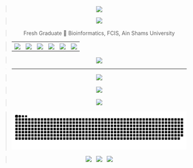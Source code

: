 > <div alt="Motivation Quote" align="center"><img width="450" align="center" src="https://readme-typing-svg.herokuapp.com?font=&color=0CFF34&center=true&vCenter=true&lines=%E2%9A%A1%F0%9D%93%91%F0%9D%93%AE%F0%9D%93%B5%F0%9D%93%B2%F0%9D%93%AE%F0%9D%93%BF%F0%9D%93%AE+%F0%9D%93%B2%F0%9D%93%B7+%F0%9D%93%9F%F0%9D%93%B8%F0%9D%94%80%F0%9D%93%AE%F0%9D%93%BB+%F0%9D%93%B8%F0%9D%93%AF+%F0%9D%93%92%F0%9D%93%B8%F0%9D%93%AD%F0%9D%93%AE%E2%9A%A1"/></div>

> <div alt="Ahmed Nasser" align="center"><img src="https://github.com/AhmedNasser1601/AhmedNasser1601/assets/60184582/2df0f2f3-07fc-4d77-955f-683445b4e262"/></div>

> <div alt="Education" align="center">Fresh Graduate 🧬 Bioinformatics, FCIS, Ain Shams University</div>

> <table alt="Contact Details" align="center">
>   <tr>
>     <td><a href="https://wa.me/201270800202?text=Hello"><img align="center" src="https://user-images.githubusercontent.com/60184582/206715242-21e193ea-4d40-4c25-a493-c8daed175e53.png"/></a></td>
>     <td><a href="https://www.linkedin.com/in/AhmedNasser1601"><img align="center" src="https://user-images.githubusercontent.com/60184582/206710383-d274b31a-5b8b-44be-a6d8-7f437bdebffc.png"/></a></td>
>     <td><a href="https://www.kaggle.com/AhmedNasser1601"><img align="center" src="https://user-images.githubusercontent.com/60184582/206710380-e548948a-017a-4b08-b6f8-f72125b7a98d.png"/></a></td>
>     <td><a href="https://www.facebook.com/AhmedNasser1601"><img align="center" src="https://user-images.githubusercontent.com/60184582/206710371-5e9ce41c-1842-41d9-bcf5-c938c5e467f1.png"/></a></td>
>     <td><a href="https://t.me/AhmedNasser1601"><img align="center" src="https://user-images.githubusercontent.com/60184582/206710384-319394bd-d177-4215-a13a-5595246ea9aa.png"/></a></td>
>     <td><a href="mailto:ahmednasser1601@gmail.com"><img align="center" src="https://user-images.githubusercontent.com/60184582/206710378-e37c64c9-1e40-4c0d-af0b-5b8d90010c52.png"/></a></td>
>   </tr>
> </table>

> <div alt="Resume" align="center"><a href="https://bit.ly/ahmednasser1601"><img width="250" align="center" src="https://readme-typing-svg.herokuapp.com?font=&duration=3500&color=FFFF00&background=000000&center=true&vCenter=true&width=225&height=35&lines=%F0%9F%94%B8See+my+Resume%F0%9F%94%B8"/></a></div>

> ___

> <div alt="GitHub Stats" align="center"><img src="https://github-readme-stats.vercel.app/api?username=AhmedNasser1601&include_all_commits=true&count_private=true&show_icons=true&theme=vision-friendly-dark"/></div>

> <div alt="GitHub Streak" align="center"><img src="http://github-readme-streak-stats.herokuapp.com?user=AhmedNasser1601&theme=blue-green&hide_border=false&date_format=j%20M%5B%20Y%5D&fire=DD0000&stroke=9140DD&ring=5DDD32&dates=A1199A&sideNums=136EDD"/></div>

> <div alt="Top Langs" align="center"><img src="https://github-readme-stats.vercel.app/api/top-langs/?username=AhmedNasser1601&langs_count=8&layout=compact&show_icons=true&theme=vision-friendly-dark"/></div>

> <div alt="Snake Game" align="center"><picture><source media="(prefers-color-scheme: dark)" srcset="https://raw.githubusercontent.com/AhmedNasser1601/AhmedNasser1601/output/github-contribution-grid-snake-dark.svg"><source media="(prefers-color-scheme: light)" srcset="https://raw.githubusercontent.com/AhmedNasser1601/AhmedNasser1601/output/github-contribution-grid-snake.svg"><img alt="github contribution grid snake animation" src="https://raw.githubusercontent.com/AhmedNasser1601/AhmedNasser1601/output/github-contribution-grid-snake.svg"></picture></div>

> <div alt="Stats" align="center"><img src="https://komarev.com/ghpvc/?username=AhmedNasser1601&color=orange"/> &nbsp; <img src="https://wakatime.com/badge/github/AhmedNasser1601/AhmedNasser1601.svg"/> &nbsp; <img src="https://img.shields.io/github/followers/AhmedNasser1601?style=social"/></div>

<!---
> [<kbd><br><img src="https://user-badge.committers.top/egypt/AhmedNasser1601.svg"/> <img src="https://upload.wikimedia.org/wikipedia/commons/f/fe/Flag_of_Egypt.svg" height=18/><br></kbd>](https://user-badge.committers.top/egypt/AhmedNasser1601)
> <div align="center"><a href="https://ahmednasser1601.github.io"><img width="450" align="center" alt="Ahmed Nasser" src="https://user-images.githubusercontent.com/60184582/206713644-03bb8b0b-b550-47e5-a765-a0b198890f2f.png"/></a></div>
> <div alt="Snake Game" align="center"><img src="https://github.com/AhmedNasser1601/AhmedNasser1601/blob/output/github-contribution-grid-snake.svg"/></div>
-->

